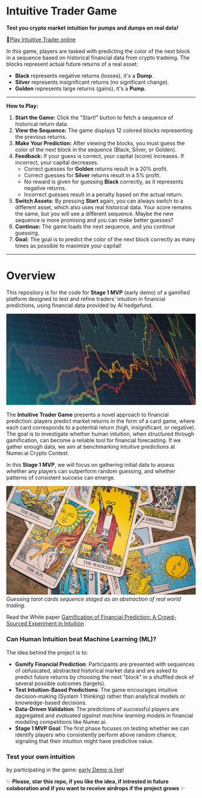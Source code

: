# Intuitive Trader Game

**Test you crypto market intuition for pumps and dumps on real data!**

🔗[Play Intuitive Trader online](https://run.textvisualization.app/game/)

In this game, players are tasked with predicting the color of the next block in a sequence based on historical financial data from crypto tradeing. The blocks represent actual future returns of a real asset:

- **Black** represents negative returns (losses), it's a **Dump**.
- **Silver** represents insignificant returns (no significant change).
- **Golden** represents large returns (gains), it's a **Pump**.

---

**How to Play:**

1. **Start the Game:** Click the "Start!" button to fetch a sequence of historical return data.
2. **View the Sequence:** The game displays 12 colored blocks representing the previous returns.
3. **Make Your Prediction:** After viewing the blocks, you must guess the color of the next block in the sequence (Black, Silver, or Golden).
4. **Feedback:** If your guess is correct, your capital (score) increases. If incorrect, your capital decreases.
   - Correct guesses for **Golden** returns result in a 20% profit.
   - Correct guesses for **Silver** returns result in a 5% profit.
   - No reward is given for guessing **Black** correctly, as it represents negative returns.
   - Incorrect guesses result in a penalty based on the actual return.
5. **Switch Assets:** By pressing **Start** again, you can always switch to a different asset, which also uses real historical data. Your score remains the same, but you will see a different sequence. Maybe the new sequence is more promising and you can make better guesses?
6. **Continue:** The game loads the next sequence, and you continue guessing.
7. **Goal:** The goal is to predict the color of the next block correctly as many times as possible to maximize your capital!

---

# Overview

This repository is for the code for **Stage 1 MVP** (early demo) of a gamified platform designed to test and refine traders' intuition in financial predictions, using financial data provided by AI hedgefund.

![Trader](./assets/trader.png)

The **Intuitive Trader Game** presents a novel approach to financial prediction: players predict market returns in the form of a card game, where each card corresponds to a potential return (high, insignificant, or negative). The goal is to investigate whether human intuition, when structured through gamification, can become a reliable tool for financial forecasting. If we gather enough data, we aim at benchmarking intuitive predictions at Numer.ai Crypto Contest.

In this **Stage 1 MVP**, we will focus on gathering initial data to assess whether any players can outperform random guessing, and whether patterns of consistent success can emerge.

![Tarot Card Game](./assets/tarot.png)
*Guessing tarot cards sequence staged as an abstraction of real world trading.*

Read the White paper [Gamification of Financial Prediction: A Crowd-Sourced Experiment in Intuition](https://www.academia.edu/127714744/Gamification_of_Financial_Prediction_A_Crowd_Sourced_Experiment_in_Intuition)

### Can Human Intuition beat Machine Learning (ML)?

The idea behind the project is to:
- **Gamify Financial Prediction**: Participants are presented with sequences of obfuscated, abstracted historical market data and are asked to predict future returns by choosing the next "block" in a shuffled deck of several possible outcomes (targets).
- **Test Intuition-Based Predictions**: The game encourages intuitive decision-making (System 1 thinking) rather than analytical models or knowledge-based decisions.
- **Data-Driven Validation**: The predictions of successful players are aggregated and _evaluated against machine learning models_ in financial modeling competitions like Numer.ai.
- **Stage 1 MVP Goal**: The first phase focuses on testing whether we can identify players who consistently perform above random chance, signaling that their intuition might have predictive value.

### **Test your own intuition**  
by participating in the game: [early Demo is live](https://run.textvisualization.app/game/)!

✨ **Please, star this repo, if you like the idea, if intrested in future colaboration and if you want to receive airdrops if the project grows** ✨

